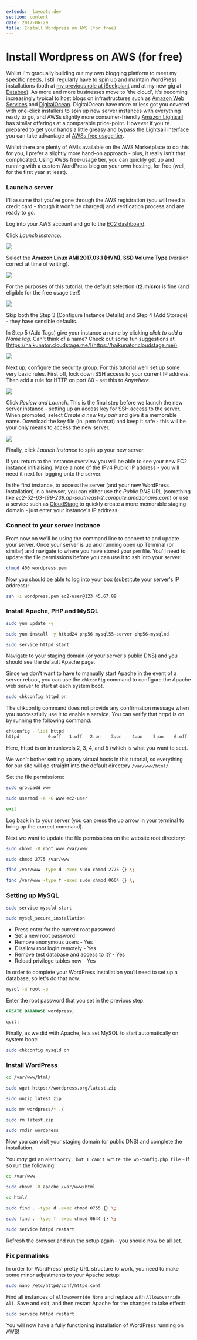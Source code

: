```yaml
---
extends: _layouts.dev
section: content
date: 2017-06-29
title: Install Wordpress on AWS (for free)
---
```

# Install Wordpress on AWS (for free)

Whilst I'm gradually building out my own blogging platform to meet my specific needs, I still regularly have to spin up and maintain WordPress installations (both at [my previous role at iSeekplant](https://www.iseekplant.com.au/blog) and at my new gig at [Databee](https://databee.com.au)).  As more and more businesses move to 'the cloud', it's becoming increasingly typical to host blogs on infrastructures such as [Amazon Web Services](https://aws.amazon.com) and [DigitalOcean](https://www.digitalocean.com/).  DigitalOcean have more or less got you covered with one-click installers to spin up new server instances with everything ready to go, and AWSs slightly more consumer-friendly [Amazon Lightsail](https://amazonlightsail.com/) has similar offerings at a comparable price-point.  However if you're prepared to get your hands a little greasy and bypass the Lightsail interface you can take advantage of [AWSs free usage tier](https://aws.amazon.com/free/).

Whilst there are plenty of AMIs available on the AWS Marketplace to do this for you, I prefer a slightly more hand-on approach - plus, it really isn't that complicated.  Using AWSs free-usage tier, you can quickly get up and running with a custom WordPress blog on your own hosting, for free (well, for the first year at least).

### Launch a server

I'll assume that you've gone through the AWS registration (you will need a credit card - though it won't be charged) and verification process and are ready to go.

Log into your AWS account and go to the [EC2 dashboard](https://ap-southeast-2.console.aws.amazon.com/ec2/v2/home?region=ap-southeast-2#).

Click _Launch Instance_.

![](/assets/img/snapstack/1/TSdhvaleDD8EGgtvvVbT226d1f3txKNiudQqHl28.png)

Select the **Amazon Linux AMI 2017.03.1 (HVM), SSD Volume Type** (version correct at time of writing).

![](/assets/img/snapstack/1/JgajKGTinNm8wpU1ugpieTa6chwWWQbglvFroJqX.png)

For the purposes of this tutorial, the default selection (**t2.micro**) is fine (and eligible for the free usage tier!)

![](/assets/img/snapstack/1/RzfEHVm6H2oNs2HyDmaqKbT07hG3ZdUyG1qNlFLO.png)

Skip both the Step 3 (Configure Instance Details) and Step 4 (Add Storage) - they have sensible defaults.

In Step 5 (Add Tags) give your instance a name by clicking _click to add a Name tag_. Can't think of a name? Check out some fun suggestions at [https://haikunator.cloudstage.me/](https://haikunator.cloudstage.me/).

![](/assets/img/snapstack/1/9tieqvxe1x76RGrCJJJQYd8P5stszFCT0lCWMefP.png)

Next up, configure the security group.  For this tutorial we'll set up some very basic rules.  First off, lock down SSH access to your current IP address.  Then add a rule for HTTP on port 80 - set this to _Anywhere_.

![](/assets/img/snapstack/1/n0c46Miwk3jLuoyV789MdMgvb7aVXn9G046uS6dl.png)

Click _Review and Launch_.  This is the final step before we launch the new server instance - setting up an access key for SSH access to the server.  When prompted, select _Create a new key pair_ and give it a memorable name.  Download the key file (in .pem format) and keep it safe - this will be your only means to access the new server.

![](/assets/img/snapstack/1/Bqy3ywfpaU5S3KvVaoCI8CXHviY96f9SwvrKkcha.png)

Finally, click _Launch Instance_ to spin up your new server.

If you return to the instance overview you will be able to see your new EC2 instance initialising.  Make a note of the IPv4 Public IP address - you will need it next for logging onto the server.

In the first instance, to access the server (and your new WordPress installation) in a browser, you can either use the _Public DNS_ URL (something like _ec2-52-63-199-239.ap-southeast-2.compute.amazonaws.com_) or use a service such as [CloudStage](/cloudstage) to quickly create a more memorable staging domain - just enter your instance's IP address.

### Connect to your server instance

From now on we'll be using the command line to connect to and update your server.  Once your server is up and running open up Terminal (or similar) and navigate to where you have stored your `pem` file.  You'll need to update the file permissions before you can use it to ssh into your server:

```bash
chmod 400 wordpress.pem
```

Now you should be able to log into your box (substitute your server's IP address):

```bash
ssh -i wordpress.pem ec2-user@123.45.67.89
```

### Install Apache, PHP and MySQL

```bash
sudo yum update -y
```
```bash
sudo yum install -y httpd24 php56 mysql55-server php56-mysqlnd
```
```bash
sudo service httpd start
```

Navigate to your staging domain (or your server's public DNS) and you should see the default Apache page.

Since we don't want to have to manually start Apache in the event of a server reboot, you can use the `chkconfig` command to configure the Apache web server to start at each system boot.

```bash
sudo chkconfig httpd on
```

The chkconfig command does not provide any confirmation message when you successfully use it to enable a service. You can verify that httpd is on by running the following command:

```bash
chkconfig --list httpd
httpd           0:off   1:off   2:on    3:on    4:on    5:on    6:off
```

Here, httpd is on in runlevels 2, 3, 4, and 5 (which is what you want to see).

We won't bother setting up any virtual hosts in this tutorial, so everything for our site will go straight into the default directory `/var/www/html/`.

Set the file permissions:

```bash
sudo groupadd www
```
```bash
sudo usermod -a -G www ec2-user
```
```bash
exit
```
Log back in to your server (you can press the up arrow in your terminal to bring up the correct command).

Next we want to update the file permissions on the website root directory:

```bash
sudo chown -R root:www /var/www
```
```bash
sudo chmod 2775 /var/www
```
```bash
find /var/www -type d -exec sudo chmod 2775 {} \;
```
```bash
find /var/www -type f -exec sudo chmod 0664 {} \;
```

### Setting up MySQL

```bash
sudo service mysqld start
```
```bash
sudo mysql_secure_installation
```

* Press enter for the current root password
* Set a new root password
* Remove anonymous users - Yes
* Disallow root login remotely - Yes
* Remove test database and access to it? - Yes
* Reload privilege tables now - Yes

In order to complete your WordPress installation you'll need to set up a database, so let's do that now.

```bash
mysql -u root -p
```

Enter the root password that you set in the previous step.

```sql
CREATE DATABASE wordpress;
```
```sql
quit;
```

Finally, as we did with Apache, lets set MySQL to start automatically on system boot:

```bash
sudo chkconfig mysqld on
```

### Install WordPress

```bash
cd /var/www/html/
```
```bash
sudo wget https://wordpress.org/latest.zip
```
```bash
sudo unzip latest.zip
```
```bash
sudo mv wordpress/* ./
```
```bash
sudo rm latest.zip
```
```bash
sudo rmdir wordpress
```

Now you can visit your staging domain (or public DNS) and complete the installation.

You _may_ get an alert `Sorry, but I can't write the wp-config.php file` - if so run the following:

```bash
cd /var/www
```
```bash
sudo chown -R apache /var/www/html
```
```bash
cd html/
```
```bash
sudo find . -type d -exec chmod 0755 {} \;
```
```bash
sudo find . -type f -exec chmod 0644 {} \;
```
```bash
sudo service httpd restart
```

Refresh the browser and run the setup again - you should now be all set.

### Fix permalinks

In order for WordPress' pretty URL structure to work, you need to make some minor adjustments to your Apache setup:

```bash
sudo nano /etc/httpd/conf/httpd.conf
```

Find all instances of `Allowoverride None` and replace with `Allowoverride All`.  Save and exit, and then restart Apache for the changes to take effect:

```bash
sudo service httpd restart
```

You will now have a fully functioning installation of WordPress running on AWS!
